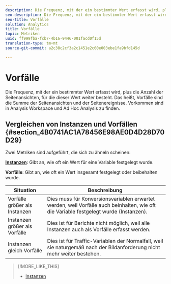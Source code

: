 ```yaml
---
description: Die Frequenz, mit der ein bestimmter Wert erfasst wird, plus die Anzahl der Seitenansichten, für die dieser Wert weiter besteht. Das heißt, Vorfälle sind die Summe der Seitenansichten und der Seitenereignisse. Vorkommen sind in Analysis Workspace und Ad Hoc Analysis zu finden.
seo-description: Die Frequenz, mit der ein bestimmter Wert erfasst wird, plus die Anzahl der Seitenansichten, für die dieser Wert weiter besteht. Das heißt, Vorfälle sind die Summe der Seitenansichten und der Seitenereignisse. Vorkommen sind in Analysis Workspace und Ad Hoc Analysis zu finden.
seo-title: Vorfälle
solution: Analytics
title: Vorfälle
topic: Metriken
uuid: ff999fba-fcb7-4b16-9446-001facd0f15d
translation-type: tm+mt
source-git-commit: a2c38c2cf3a2c1451e2c60e003ebe1fa9bfd145d

---
```



# Vorfälle

Die Frequenz, mit der ein bestimmter Wert erfasst wird, plus die Anzahl der Seitenansichten, für die dieser Wert weiter besteht. Das heißt, Vorfälle sind die Summe der Seitenansichten und der Seitenereignisse. Vorkommen sind in Analysis Workspace und Ad Hoc Analysis zu finden.

## Vergleichen von Instanzen und Vorfällen {#section_4B0741AC1A78456E98AE0D4D28D70D29}

Zwei Metriken sind aufgeführt, die sich zu ähneln scheinen:

**[Instanzen](../../../components/c-variables/c-metrics/metrics-instance.md#concept_E3D0FEC81E1F4987B39CC467F19FFCFF)**: Gibt an, wie oft ein Wert für eine Variable festgelegt wurde.

**Vorfälle**: Gibt an, wie oft ein Wert insgesamt festgelegt oder beibehalten wurde.

| Situation | Beschreibung |
|---|---|
| Vorfälle größer als Instanzen | Dies muss für Konversionsvariablen erwartet werden, weil Vorfälle auch beinhalten, wie oft die Variable festgelegt wurde (Instanzen). |
| Instanzen größer als Vorfälle | Dies ist für Berichte nicht möglich, weil alle Instanzen auch als Vorfälle erfasst werden. |
| Instanzen gleich Vorfälle | Dies ist für Traffic-Variablen der Normalfall, weil sie naturgemäß nach der Bildanforderung nicht mehr weiter bestehen. |

>[!MORE_LIKE_THIS]
>
>* [Instanzen](/help/components/c-variables/c-metrics/metrics-instance.md)

